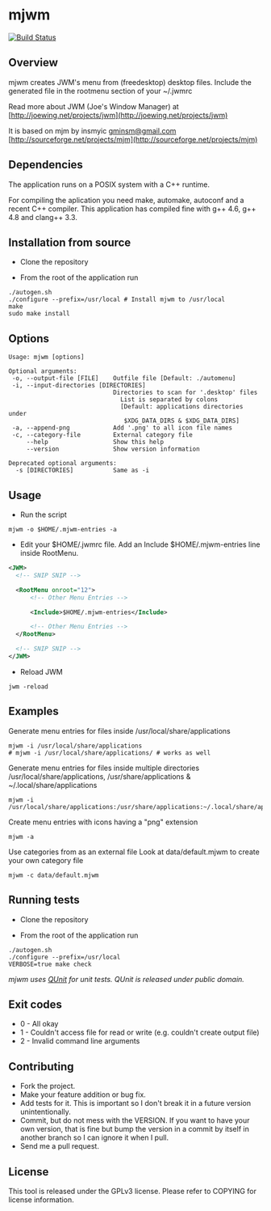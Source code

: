 mjwm
====

[![Build Status](https://travis-ci.org/chiku/mjwm.png?branch=master)](https://travis-ci.org/chiku/mjwm)

Overview
--------

mjwm creates JWM's menu from (freedesktop) desktop files. Include the generated file in the rootmenu section of your ~/.jwmrc

Read more about JWM (Joe's Window Manager) at [http://joewing.net/projects/jwm](http://joewing.net/projects/jwm)

It is based on mjm by insmyic <gminsm@gmail.com> [http://sourceforge.net/projects/mjm](http://sourceforge.net/projects/mjm)

Dependencies
------------

The application runs on a POSIX system with a C++ runtime.

For compiling the aplication you need make, automake, autoconf and a recent C++ compiler. This application has compiled fine with g++ 4.6, g++ 4.8 and clang++ 3.3.

Installation from source
------------------------

* Clone the repository

* From the root of the application run
```script
./autogen.sh
./configure --prefix=/usr/local # Install mjwm to /usr/local
make
sudo make install
```

Options
-------

``` script
Usage: mjwm [options]

Optional arguments:
 -o, --output-file [FILE]    Outfile file [Default: ./automenu]
 -i, --input-directories [DIRECTORIES]
                             Directories to scan for '.desktop' files
                               List is separated by colons
                               [Default: applications directories under
                                $XDG_DATA_DIRS & $XDG_DATA_DIRS]
 -a, --append-png            Add '.png' to all icon file names
 -c, --category-file         External category file
     --help                  Show this help
     --version               Show version information

Deprecated optional arguments:
  -s [DIRECTORIES]           Same as -i
```

Usage
-----

* Run the script
``` script
mjwm -o $HOME/.mjwm-entries -a
```

* Edit your $HOME/.jwmrc file. Add an Include $HOME/.mjwm-entries line inside RootMenu.
``` xml
<JWM>
  <!-- SNIP SNIP -->

  <RootMenu onroot="12">
      <!-- Other Menu Entries -->

      <Include>$HOME/.mjwm-entries</Include>

      <!-- Other Menu Entries -->
  </RootMenu>

  <!-- SNIP SNIP -->
</JWM>
```

* Reload JWM
``` script
jwm -reload
```

Examples
--------

Generate menu entries for files inside /usr/local/share/applications
``` script
mjwm -i /usr/local/share/applications
# mjwm -i /usr/local/share/applications/ # works as well
```

Generate menu entries for files inside multiple directories /usr/local/share/applications, /usr/share/applications
& ~/.local/share/applications
``` script
mjwm -i /usr/local/share/applications:/usr/share/applications:~/.local/share/applications
```

Create menu entries with icons having a "png" extension
``` script
mjwm -a
```

Use categories from as an external file
Look at data/default.mjwm to create your own category file
``` script
mjwm -c data/default.mjwm
```

Running tests
-------------

* Clone the repository

* From the root of the application run
``` script
./autogen.sh
./configure --prefix=/usr/local
VERBOSE=true make check
```

_mjwm uses [QUnit](http://sourceforge.net/projects/qunit) for unit tests. QUnit is released under public domain._

Exit codes
----------

* 0 - All okay
* 1 - Couldn't access file for read or write (e.g. couldn't create output file)
* 2 - Invalid command line arguments

Contributing
------------

* Fork the project.
* Make your feature addition or bug fix.
* Add tests for it. This is important so I don't break it in a future version unintentionally.
* Commit, but do not mess with the VERSION. If you want to have your own version, that is fine but bump the version in a commit by itself in another branch so I can ignore it when I pull.
* Send me a pull request.

License
-------

This tool is released under the GPLv3 license. Please refer to COPYING for license information.
